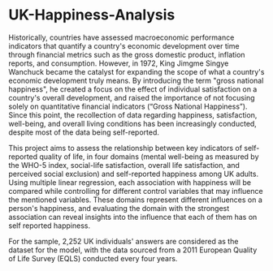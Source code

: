 # UK-Happiness-Analysis
Historically, countries have assessed macroeconomic performance indicators that quantify a 
country's economic development over time through financial metrics such as the gross domestic 
product, inflation reports, and consumption. However, in 1972, King Jimgme Singye Wanchuck 
became the catalyst for expanding the scope of what a country's economic development truly 
means. By introducing the term "gross national happiness", he created a focus on the effect of 
individual satisfaction on a country's overall development, and raised the importance of not 
focusing solely on quantitative financial indicators (“Gross National Happiness”). Since this point, 
the recollection of data regarding happiness, satisfaction, well-being, and overall living conditions 
has been increasingly conducted, despite most of the data being self-reported.  

This project aims to assess the relationship between key indicators of self-reported quality of life, 
in four domains (mental well-being as measured by the WHO-5 index, social-life satisfaction, 
overall life satisfaction, and perceived social exclusion) and self-reported happiness among UK 
adults. Using multiple linear regression, each association with happiness will be compared while 
controlling for different control variables that may influence the mentioned variables. These 
domains represent different influences on a person's happiness, and evaluating the domain with 
the strongest association can reveal insights into the influence that each of them has on self
reported happiness.  

For the sample, 2,252 UK individuals' answers are considered as the dataset for the model, with 
the data sourced from a 2011 European Quality of Life Survey (EQLS) conducted every four years. 
